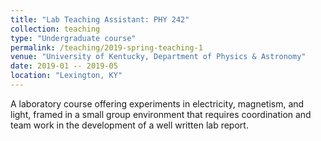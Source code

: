 ```yaml
---
title: "Lab Teaching Assistant: PHY 242"
collection: teaching
type: "Undergraduate course"
permalink: /teaching/2019-spring-teaching-1
venue: "University of Kentucky, Department of Physics & Astronomy"
date: 2019-01 -- 2019-05
location: "Lexington, KY"
---
```


A laboratory course offering experiments in electricity, magnetism, and light, framed in a small group environment that requires coordination and team work in the development of a well written lab report.

<!-- Heading 1
======

Heading 2
======

Heading 3
====== -->

